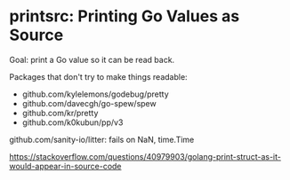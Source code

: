 # printsrc: Printing Go Values as Source

Goal: print a Go value so it can be read back.

Packages that don't try to make things readable:

- github.com/kylelemons/godebug/pretty
- github.com/davecgh/go-spew/spew
- github.com/kr/pretty
- github.com/k0kubun/pp/v3

github.com/sanity-io/litter: fails on NaN, time.Time

https://stackoverflow.com/questions/40979903/golang-print-struct-as-it-would-appear-in-source-code
